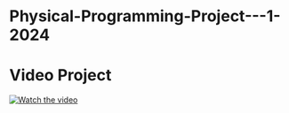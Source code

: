 # Physical-Programming-Project---1-2024

# Video Project
[![Watch the video](https://img.youtube.com/vi/jxlV76i2UcQ/0.jpg)](https://www.youtube.com/watch?v=jxlV76i2UcQ)

